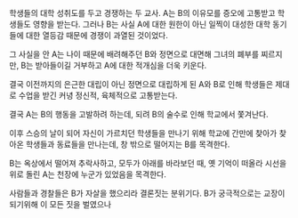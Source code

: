 학생들의 대학 성취도를 두고 경쟁하는 두 교사. A는 B의 이유모를 증오에 고통받고 학생들도 영향을 받는다. 그러나 B는 사실 A에 대한 원한이 아닌 일찍이 대성한 대학 동기들에 대한 열등감 때문에 경쟁이 과열된 것이었다.

그 사실을 안 A는 나이 때문에 배려해주던 B와 정면으로 대면해 그녀의 폐부를 찌르지만, B는 받아들이길 거부하고 A에 대한 적개심을 더욱 키운다. 

결국 이전까지의 은근한 대립이 아닌 정면으로 대립하게 된 A와 B로 인해 학생들은 제대로 수업을 받긴 커녕 정신적, 육체적으로 고통받는다.

결국 A는 B의 행동을 고발하려 하는데, 되려 B의 술수로 인해 학교에서 쫓겨난다.

이후 스승의 날이 되어 자신이 가르치던 학생들을 만나기 위해 학교에 간만에 찾아가 찾아온 학생들과 동료들을 만나는데, 창 밖으로 떨어지는 B를 목격한다.

B는 옥상에서 떨어져 추락사하고, 모두가 아래를 바라보던 때, 옛 기억이 떠올라 시선을 위로 돌린 A는 천장에 누군가 있었음을 목격한다.

사람들과 경찰들은 B가 자살을 했으리라 결론짓는 분위기다. B가 궁극적으로는 교장이 되기위해 이 모든 짓을 벌였으나 